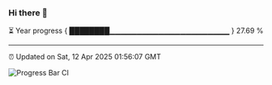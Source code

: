 ### Hi there 👋

⏳ Year progress { ████████▁▁▁▁▁▁▁▁▁▁▁▁▁▁▁▁▁▁▁▁▁▁ } 27.69 %

---

⏰ Updated on Sat, 12 Apr 2025 01:56:07 GMT

![Progress Bar CI](https://github.com/DhruviPatel157/GitHub-Actions-Demo/workflows/Progress%20Bar%20CI/badge.svg)
